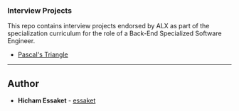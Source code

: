 ### Interview Projects

This repo contains interview projects endorsed by ALX as part of the specialization curriculum for the role of a Back-End Specialized Software Engineer.

- [Pascal's Triangle](https://github.com/essaket/alx-interview/tree/main/0x00-pascal_triangle)

---

## Author
* **Hicham Essaket** - [essaket](https://github.com/essaket)
